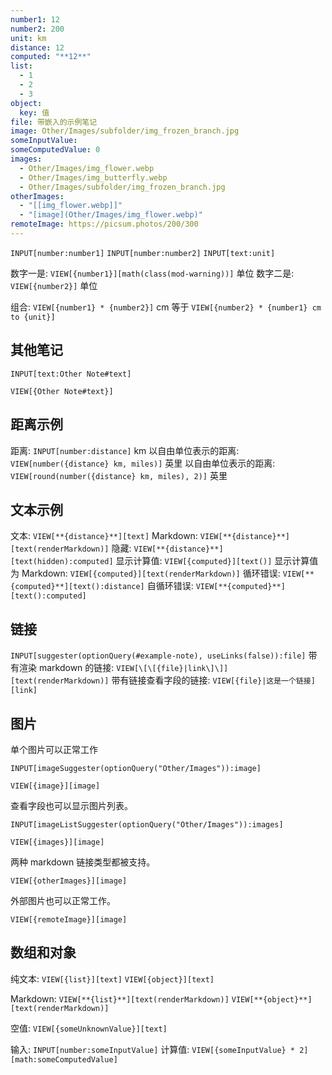 ```yaml
---
number1: 12
number2: 200
unit: km
distance: 12
computed: "**12**"
list:
  - 1
  - 2
  - 3
object:
  key: 值
file: 带嵌入的示例笔记
image: Other/Images/subfolder/img_frozen_branch.jpg
someInputValue: 
someComputedValue: 0
images:
  - Other/Images/img_flower.webp
  - Other/Images/img_butterfly.webp
  - Other/Images/subfolder/img_frozen_branch.jpg
otherImages:
  - "[[img_flower.webp]]"
  - "[image](Other/Images/img_flower.webp)"
remoteImage: https://picsum.photos/200/300
---
```


`INPUT[number:number1]`
`INPUT[number:number2]`
`INPUT[text:unit]`

数字一是: `VIEW[{number1}][math(class(mod-warning))]` 单位
数字二是: `VIEW[{number2}]` 单位

组合: `VIEW[{number1} * {number2}]` cm 等于 `VIEW[{number2} * {number1} cm to {unit}]`

## 其他笔记

`INPUT[text:Other Note#text]`

`VIEW[{Other Note#text}]`

## 距离示例

距离: `INPUT[number:distance]` km
以自由单位表示的距离: `VIEW[number({distance} km, miles)]` 英里
以自由单位表示的距离: `VIEW[round(number({distance} km, miles), 2)]` 英里

## 文本示例

文本: `VIEW[**{distance}**][text]`
Markdown: `VIEW[**{distance}**][text(renderMarkdown)]`
隐藏: `VIEW[**{distance}**][text(hidden):computed]`
显示计算值: `VIEW[{computed}][text()]`
显示计算值为 Markdown: `VIEW[{computed}][text(renderMarkdown)]`
循环错误: `VIEW[**{computed}**][text():distance]`
自循环错误: `VIEW[**{computed}**][text():computed]`

## 链接

`INPUT[suggester(optionQuery(#example-note), useLinks(false)):file]`
带有渲染 markdown 的链接: `VIEW[\[\[{file}|link\]\]][text(renderMarkdown)]`
带有链接查看字段的链接: `VIEW[{file}|这是一个链接][link]`

## 图片

单个图片可以正常工作

```meta-bind
INPUT[imageSuggester(optionQuery("Other/Images")):image]
```

`VIEW[{image}][image]`

查看字段也可以显示图片列表。

```meta-bind
INPUT[imageListSuggester(optionQuery("Other/Images")):images]
```

`VIEW[{images}][image]`

两种 markdown 链接类型都被支持。

`VIEW[{otherImages}][image]`

外部图片也可以正常工作。

`VIEW[{remoteImage}][image]`

## 数组和对象

纯文本:
`VIEW[{list}][text]`
`VIEW[{object}][text]`

Markdown:
`VIEW[**{list}**][text(renderMarkdown)]`
`VIEW[**{object}**][text(renderMarkdown)]`

空值:
`VIEW[{someUnknownValue}][text]`

输入: `INPUT[number:someInputValue]`
计算值: `VIEW[{someInputValue} * 2][math:someComputedValue]`